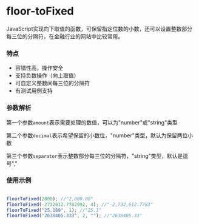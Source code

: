 # floor-toFixed

JavaScript实现向下取值的函数，可保留指定位数的小数，还可以设置整数部分每三位的分隔符，在金融行业的网站中比较常用。

### 特点

* 容错性高，操作安全
* 支持负数操作（向上取值）
* 可自定义整数间每三位的分隔符
* 有测试用例支持

### 参数解析

第一个参数`amount`表示需要处理的数值，可以为"number"或"string"类型

第二个参数`decimal`表示希望保留的小数位，"number"类型，默认为保留两位小数

第三个参数`separator`表示整数部分每三位的分隔符，"string"类型，默认是逗号","

### 使用示例

```js

floorToFixed(2000); //"2,000.00"
floorToFixed(-2732612.7782992, 4); //"-2,732,612.7783"
floorToFixed("25.189", 1); //"25.1"
floorToFixed("2638405.333", 2, ""); //"2638405.33"

```